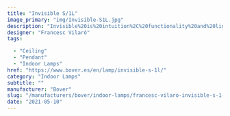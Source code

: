 ```yaml
---
title: "Invisible S/1L"
image_primary: "img/Invisible-S1L.jpg"
description: "Invisible%20is%20intuition%2C%20functionality%20and%20lightness%20but%2C%20above%20all%2C%20simplicity.%20And%20this%20characteristic%20is%20the%20source%20of%20its%20beauty.%20Its%20simplicity%20gives%20it%20an%20intrinsic%20iconic%20quality.%0A%0A%0A%0A"
designer: "Francesc Vilaró"
tags: 

  - "Ceiling"
  - "Pendant"
  - "Indoor Lamps"
href: "https://www.bover.es/en/lamp/invisible-s-1l/"
category: "Indoor Lamps"
subtitle: ""
manufacturer: "Bover"
slug: "/manufacturers/bover/indoor-lamps/francesc-vilaro-invisible-s-1-l"
date: "2021-05-10"
---
```

